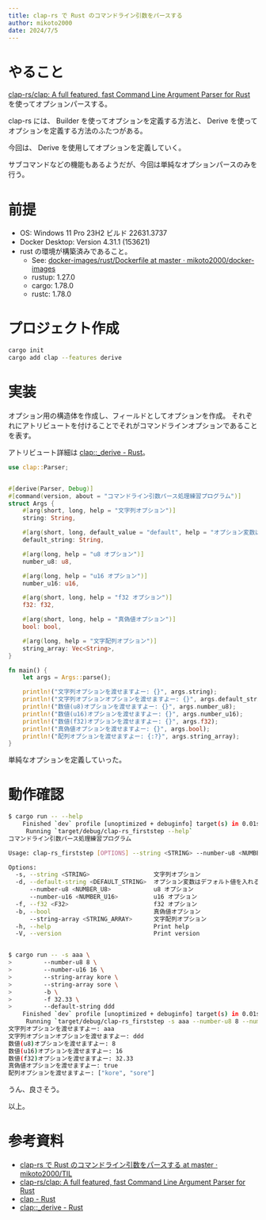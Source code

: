 ```yaml
---
title: clap-rs で Rust のコマンドライン引数をパースする
author: mikoto2000
date: 2024/7/5
---
```


# やること

[clap-rs/clap: A full featured, fast Command Line Argument Parser for Rust](https://github.com/clap-rs/clap) を使ってオプションパースする。

clap-rs には、 Builder を使ってオプションを定義する方法と、
Derive を使ってオプションを定義する方法のふたつがある。

今回は、 Derive を使用してオプションを定義していく。

サブコマンドなどの機能もあるようだが、今回は単純なオプションパースのみを行う。


# 前提

- OS: Windows 11 Pro 23H2 ビルド 22631.3737
- Docker Desktop: Version 4.31.1 (153621)
- rust の環境が構築済みであること。
    - See: [docker-images/rust/Dockerfile at master · mikoto2000/docker-images](https://github.com/mikoto2000/docker-images/blob/master/rust/Dockerfile)
    - rustup: 1.27.0
    - cargo: 1.78.0
    - rustc: 1.78.0


# プロジェクト作成

```sh
cargo init
cargo add clap --features derive
```


# 実装

オプション用の構造体を作成し、フィールドとしてオプションを作成。
それぞれにアトリビュートを付けることでそれがコマンドラインオプションであることを表す。

アトリビュート詳細は [clap::\_derive - Rust](https://docs.rs/clap/latest/clap/_derive/index.html)。

```rs
use clap::Parser;


#[derive(Parser, Debug)]
#[command(version, about = "コマンドライン引数パース処理練習プログラム")]
struct Args {
    #[arg(short, long, help = "文字列オプション")]
    string: String,

    #[arg(short, long, default_value = "default", help = "オプション変数はデフォルト値を入れる感じ")]
    default_string: String,

    #[arg(long, help = "u8 オプション")]
    number_u8: u8,

    #[arg(long, help = "u16 オプション")]
    number_u16: u16,

    #[arg(short, long, help = "f32 オプション")]
    f32: f32,

    #[arg(short, long, help = "真偽値オプション")]
    bool: bool,

    #[arg(long, help = "文字配列オプション")]
    string_array: Vec<String>,
}

fn main() {
    let args = Args::parse();

    println!("文字列オプションを渡せますよー: {}", args.string);
    println!("文字列オプションオプションを渡せますよー: {}", args.default_string);
    println!("数値(u8)オプションを渡せますよー: {}", args.number_u8);
    println!("数値(u16)オプションを渡せますよー: {}", args.number_u16);
    println!("数値(f32)オプションを渡せますよー: {}", args.f32);
    println!("真偽値オプションを渡せますよー: {}", args.bool);
    println!("配列オプションを渡せますよー: {:?}", args.string_array);
}
```

単純なオプションを定義していった。


# 動作確認

```sh
$ cargo run -- --help
    Finished `dev` profile [unoptimized + debuginfo] target(s) in 0.01s
     Running `target/debug/clap-rs_firststep --help`
コマンドライン引数パース処理練習プログラム

Usage: clap-rs_firststep [OPTIONS] --string <STRING> --number-u8 <NUMBER_U8> --number-u16 <NUMBER_U16> --f32 <F32>

Options:
  -s, --string <STRING>                  文字列オプション
  -d, --default-string <DEFAULT_STRING>  オプション変数はデフォルト値を入れる感じ [default: default]
      --number-u8 <NUMBER_U8>            u8 オプション
      --number-u16 <NUMBER_U16>          u16 オプション
  -f, --f32 <F32>                        f32 オプション
  -b, --bool                             真偽値オプション
      --string-array <STRING_ARRAY>      文字配列オプション
  -h, --help                             Print help
  -V, --version                          Print version


$ cargo run -- -s aaa \
>         --number-u8 8 \
>         --number-u16 16 \
>         --string-array kore \
>         --string-array sore \
>         -b \
>         -f 32.33 \
>         --default-string ddd
    Finished `dev` profile [unoptimized + debuginfo] target(s) in 0.01s
     Running `target/debug/clap-rs_firststep -s aaa --number-u8 8 --number-u16 16 --string-array kore --string-array sore -b -f 32.33 --default-string ddd`
文字列オプションを渡せますよー: aaa
文字列オプションオプションを渡せますよー: ddd
数値(u8)オプションを渡せますよー: 8
数値(u16)オプションを渡せますよー: 16
数値(f32)オプションを渡せますよー: 32.33
真偽値オプションを渡せますよー: true
配列オプションを渡せますよー: ["kore", "sore"]
```

うん、良さそう。

以上。


# 参考資料

- [clap-rs で Rust のコマンドライン引数をパースする at master · mikoto2000/TIL](https://github.com/mikoto2000/TIL/tree/master/rust/option_parser/clap-rs/firststep)
- [clap-rs/clap: A full featured, fast Command Line Argument Parser for Rust](https://github.com/clap-rs/clap)
- [clap - Rust](https://docs.rs/clap/latest/clap/)
- [clap::\_derive - Rust](https://docs.rs/clap/latest/clap/_derive/index.html)

